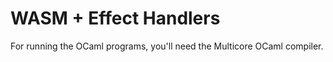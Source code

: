 # WASM + Effect Handlers

For running the OCaml programs, you'll need the Multicore OCaml compiler. 
